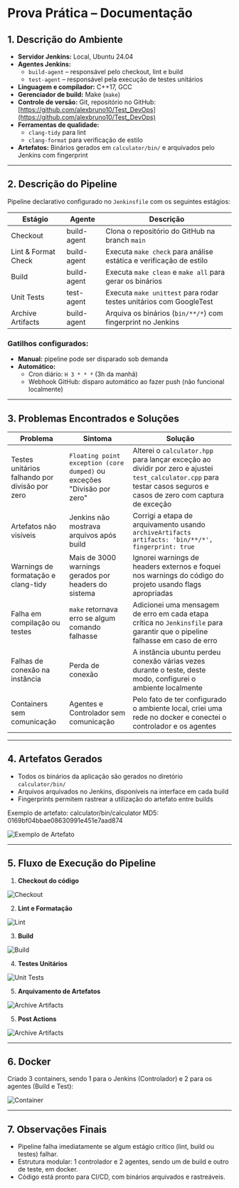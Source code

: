 # Prova Prática – Documentação

## 1. Descrição do Ambiente

- **Servidor Jenkins:** Local, Ubuntu 24.04  
- **Agentes Jenkins:**
  - `build-agent` – responsável pelo checkout, lint e build
  - `test-agent` – responsável pela execução de testes unitários
- **Linguagem e compilador:** C++17, GCC  
- **Gerenciador de build:** Make (`make`)  
- **Controle de versão:** Git, repositório no GitHub: [https://github.com/alexbruno10/Test_DevOps](https://github.com/alexbruno10/Test_DevOps)  
- **Ferramentas de qualidade:** 
  - `clang-tidy` para lint  
  - `clang-format` para verificação de estilo  
- **Artefatos:** Binários gerados em `calculator/bin/` e arquivados pelo Jenkins com fingerprint  

---

## 2. Descrição do Pipeline

Pipeline declarativo configurado no `Jenkinsfile` com os seguintes estágios:

| Estágio | Agente | Descrição |
|---------|--------|-----------|
| Checkout | build-agent | Clona o repositório do GitHub na branch `main` |
| Lint & Format Check | build-agent | Executa `make check` para análise estática e verificação de estilo |
| Build | build-agent | Executa `make clean` e `make all` para gerar os binários |
| Unit Tests | test-agent | Executa `make unittest` para rodar testes unitários com GoogleTest |
| Archive Artifacts | build-agent | Arquiva os binários (`bin/**/*`) com fingerprint no Jenkins |

### Gatilhos configurados:

- **Manual:** pipeline pode ser disparado sob demanda  
- **Automático:**
  - Cron diário: `H 3 * * *` (3h da manhã)
  - Webhook GitHub: disparo automático ao fazer push (não funcional localmente)  

---

## 3. Problemas Encontrados e Soluções

| Problema | Sintoma | Solução |
|----------|---------|---------|
| Testes unitários falhando por divisão por zero | `Floating point exception (core dumped)` ou exceções "Divisão por zero" | Alterei o `calculator.hpp` para lançar exceção ao dividir por zero e ajustei `test_calculator.cpp` para testar casos seguros e casos de zero com captura de exceção |
| Artefatos não visíveis | Jenkins não mostrava arquivos após build | Corrigi a etapa de arquivamento usando `archiveArtifacts artifacts: 'bin/**/*', fingerprint: true` |
| Warnings de formatação e clang-tidy | Mais de 3000 warnings gerados por headers do sistema | Ignorei warnings de headers externos e foquei nos warnings do código do projeto usando flags apropriadas |
| Falha em compilação ou testes | `make` retornava erro se algum comando falhasse | Adicionei uma mensagem de erro em cada etapa crítica no `Jenkinsfile` para garantir que o pipeline falhasse em caso de erro |
| Falhas de conexão na instância | Perda de conexão | A instância ubuntu perdeu conexão várias vezes durante o teste, deste modo, configurei o ambiente localmente |
| Containers sem comunicação | Agentes e Controlador sem comunicação | Pelo fato de ter configurado o ambiente local, criei uma rede no docker e conectei o controlador e os agentes |

---

## 4. Artefatos Gerados

- Todos os binários da aplicação são gerados no diretório `calculator/bin/`  
- Arquivos arquivados no Jenkins, disponíveis na interface em cada build  
- Fingerprints permitem rastrear a utilização do artefato entre builds  

Exemplo de artefato:
calculator/bin/calculator
MD5: 0169bf04bbae08630991e451e7aad874

![Exemplo de Artefato](./screenshots/Artefato.png)  

---

## 5. Fluxo de Execução do Pipeline

1. **Checkout do código**

![Checkout](./screenshots/Checkout.png)  

2. **Lint e Formatação**

![Lint](./screenshots/Lint.png)  

3. **Build**

![Build](./screenshots/Build.png)  

4. **Testes Unitários**

![Unit Tests](./screenshots/UnitTests.png)  

5. **Arquivamento de Artefatos**

![Archive Artifacts](./screenshots/Artifacts.png)  

5. **Post Actions**

![Archive Artifacts](./screenshots/PostActions.png)  

---

## 6. Docker

Criado 3 containers, sendo 1 para o Jenkins (Controlador) e 2 para os agentes (Build e Test):

![Container](./screenshots/Containers.png)  

---

## 7. Observações Finais

- Pipeline falha imediatamente se algum estágio crítico (lint, build ou testes) falhar.  
- Estrutura modular: 1 controlador e 2 agentes, sendo um de build e outro de teste, em docker.  
- Código está pronto para CI/CD, com binários arquivados e rastreáveis.

